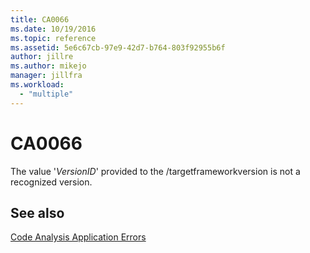 ```yaml
---
title: CA0066
ms.date: 10/19/2016
ms.topic: reference
ms.assetid: 5e6c67cb-97e9-42d7-b764-803f92955b6f
author: jillre
ms.author: mikejo
manager: jillfra
ms.workload:
  - "multiple"
---
```

# CA0066
The value '*VersionID*' provided to the /targetframeworkversion is not a recognized version.

## See also
[Code Analysis Application Errors](../code-quality/code-analysis-application-errors.md)
